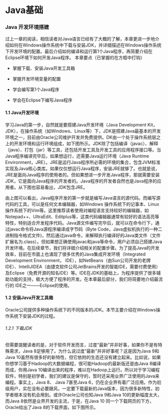 # Java基础

<a id="2"></a>
### Java 开发环境搭建
过上一章的阅读，相信读者对Java语言已经有了大概的了解，本章更进一步地介绍如何在Windows操作系统中下载与安装JDK，并详细描述在Windows操作系统下开发环境的配置。最后介绍如何编译和运行第1个Java程序，再简要介绍在Eclipse环境下如何开发Java程序。
本章要点（已掌握的在方框中打钩）

* 掌握下载、安装Java开发工具箱

* 掌握开发环境变量的配置

* 学会编写第1个Java程序

* 学会在Eclipse下编写Java程序
<a id="21"></a>
#### 1.1 Java开发环境

学习Java的第一步，自然就是要搭建Java开发环境（Java Development Kit，JDK），在操作系统（如Windows、Linux等）下，JDK是搭建Java最基本的开发环境之一，目前由Oracle公司维护开发并免费提供。DK由一个处于操作系统层之上的开发环境和运行环境组成，如下图所示。JDK除了包括编译（javac）、解释（java）、打包（jar）等工具，还包括开发工具及开发工具的应用程序接口等。当Java程序编译完毕后，如果想运行，还需要Java运行环境（Java Runtime Environment，JRE）。JRE是运行Java程序所必需的环境的集合，包含JVM标准实现及Java核心类库。如果仅仅想运行Java程序，安装JRE就够了。也就是说，JRE是面向Java程序的使用者的。但如果想进一步开发Java程序，那就需要安装JDK，它是面向Java程序的开发者的。Java程序的开发者自然也是Java程序的应用者。从下图也容易看出，JDK包含JRE。

由上图可以看出，Java程序开发的第一步就是编写Java语言的源代码。而编写源代码的工具，可以是任何文本编辑器，如Windows 操作系统下的记事本、Linux操作系统下的Vim等。这里推荐读者使用对编程语言支持较好的编辑器，如Notepad++、UltraEdit、Editplus等，这类代码编辑器通常有较好的语法高亮等特性，特别适合开发程序代码。Java源文件编写完毕后，就可以在命令行下，通过javac命令将Java源程序编译成字节码（Byte Code，Java虚拟机执行的一种二进制指令格式文件)，然后通过java命令，来解释执行编译好的Java类文件（文件扩展名为.class）。但如果想正确使用javac和java等命令，用户必须自己搭建Java开发环境。在后续章节，我们将详细介绍相关的配置步骤。为了提高Java的开发效率，目前在市面上也涌现了很多优秀的Java集成开发环境（Integrated Development Environment， IDE），如NetBeans（由Sun公司开发的老牌IDE）、IntelliJIDEA（由捷克软件公司JetBrains开发的智能IDE，需要付费使用）及Eclipse（免费开源的知名IDE）等。IDE在JDK的基础上，为程序提供了很多辅助功能的支持，极大方便了程序的开发。在本章最后部分，我们将简要地介绍最流行的 IDE之一——Eclipse的使用。
<a id="22"></a>
#### 1.2 安装Java开发工具箱

Oracle公司提供多种操作系统下的不同版本的JDK。本节主要介绍在Windows操作系统下安装JDK的过程。
###### 1.2.1 下载JDK
但需要提醒读者的是，对于软件开发而言，过度“最新”并非好事，如果你不是有特殊需求，Java 8足够用了。为什么说过度“最新”并非好事呢？这是因为Java 9和Java 10虽然有很多好的新特性，但它依附的生态还没有建立起来。比如说，如果你想学习基于Hadoop的大数据编程，很可能Hadoop的最新版还是由Java 8编译而成，你用Java 10编译出来的程序，难以在Hadoop上运行。所以对于学习编程软件，特别是初学者，我们的建议是保守的，暂时还采用业界广泛使用的Java来编程。事实上，Java 8、 Java 7甚至Java 6，仍在企业界有着广泛应用。作为初级用户，实在没有必要跟风，一定要下载最新的Java版本，因为很多新特性，初学者根本没有机会用到。或许Oracle公司也知Java 9和Java 10的更新幅度太大，而Java 8依然是业界开发的主流，于是，在Java 10 同一个下载网页的下方，Oracle给出了Java 8的下载界面，如下图所示。